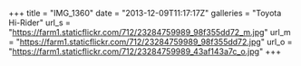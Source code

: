 +++
title = "IMG_1360"
date = "2013-12-09T11:17:17Z"
galleries = "Toyota Hi-Rider"
url_s = "https://farm1.staticflickr.com/712/23284759989_98f355dd72_m.jpg"
url_m = "https://farm1.staticflickr.com/712/23284759989_98f355dd72.jpg"
url_o = "https://farm1.staticflickr.com/712/23284759989_43af143a7c_o.jpg"
+++

